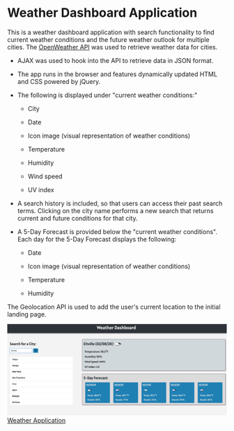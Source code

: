 #  Weather Dashboard Application

This is a weather dashboard application with search functionality to find current weather conditions and the future weather outlook for multiple cities. The [OpenWeather API](https://openweathermap.org/api) was used to retrieve weather data for cities. 

* AJAX was used to hook into the API to retrieve data in JSON format.

* The app runs in the browser and features dynamically updated HTML and CSS powered by jQuery.

* The following is displayed under "current weather conditions:"

  * City

  * Date

  * Icon image (visual representation of weather conditions)

  * Temperature

  * Humidity

  * Wind speed

  * UV index

* A search history is included, so that users can access their past search terms. Clicking on the city name performs a new search that returns current and future conditions for that city. 

* A 5-Day Forecast is provided below the "current weather conditions". Each day for the 5-Day Forecast displays the following:

  * Date

  * Icon image (visual representation of weather conditions)

  * Temperature

  * Humidity


The Geolocation API is used to add the user's current location to the initial landing page.


<img src="./Assets/weatherapp.png">
<a href ="https://steffield.github.io/WeatherApp/">Weather Application</a>
